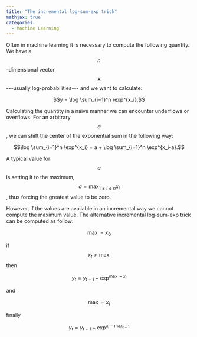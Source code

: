 ```yaml
---
title: "The incremental log-sum-exp trick"
mathjax: true
categories:
  - Machine Learning
---
```


Often in machine learning it is necessary to compute the following quantity. We have a $$n$$-dimensional vector $$\mathbf x$$---usually log-probabilities--- and we want to calculate:

$$y = \log \sum_{i=1}^n \exp^{x_i}.$$

Calculating the quantity in a naive manner we can encounter underflows or overflows. For an arbitrary $$a$$, we can shift the center of the exponential sum in the following way:

$$\log \sum_{i=1}^n \exp^{x_i} = a + \log \sum_{i=1}^n \exp^{x_i-a}.$$

A typical value for $$a$$ is setting it to the maximum, $$a = \max_{1\leq i \leq n} x_i$$, thus forcing the greatest value to be zero.

However, if the values are available in an incremental way we cannot compute the maximum value. The alternative incremental log-sum-exp trick can be computed as follow:

$$\max = x_0$$

if $$x_t > \max$$ then 

$$y_t = y_{t-1} +  \exp^{\max - x_i}$$

and

$$\max = x_t$$

finally

$$y_t = y_{t-1} +  \exp^{x_i - \max_{t-1}}$$
